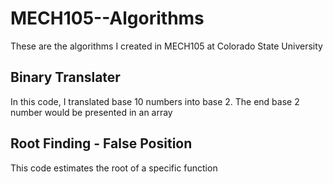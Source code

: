 # MECH105--Algorithms
These are the algorithms I created in MECH105  at Colorado State University 

## Binary Translater
In this code, I translated base 10 numbers into base 2. The end base 2 number would be presented in an array

## Root Finding - False Position 
This code estimates the root of a specific function
